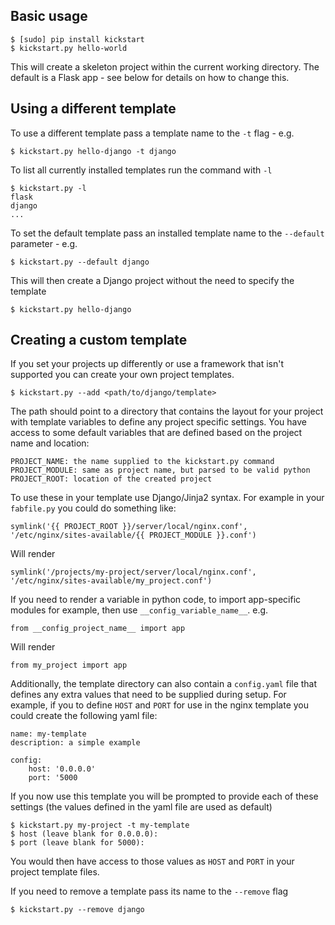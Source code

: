 ## Basic usage
    
    $ [sudo] pip install kickstart
    $ kickstart.py hello-world

This will create a skeleton project within the current working directory. The default is a Flask app - see below for details on how to change this.


## Using a different template

To use a different template pass a template name to the `-t` flag - e.g.

    $ kickstart.py hello-django -t django

To list all currently installed templates run the command with `-l`

    $ kickstart.py -l
    flask
    django
    ...

To set the default template pass an installed template name to the `--default` parameter - e.g.

    $ kickstart.py --default django

This will then create a Django project without the need to specify the template

    $ kickstart.py hello-django


## Creating a custom template

If you set your projects up differently or use a framework that isn't supported you can create your own project templates.

    $ kickstart.py --add <path/to/django/template>

The path should point to a directory that contains the layout for your project with template variables to define any project specific settings. You have access to some default variables that are defined based on the project name and location:

    PROJECT_NAME: the name supplied to the kickstart.py command
    PROJECT_MODULE: same as project name, but parsed to be valid python
    PROJECT_ROOT: location of the created project

To use these in your template use Django/Jinja2 syntax. For example in your `fabfile.py` you could do something like:

    symlink('{{ PROJECT_ROOT }}/server/local/nginx.conf', '/etc/nginx/sites-available/{{ PROJECT_MODULE }}.conf')

Will render

    symlink('/projects/my-project/server/local/nginx.conf', '/etc/nginx/sites-available/my_project.conf')

If you need to render a variable in python code, to import app-specific modules for example, then use `__config_variable_name__`. e.g.

    from __config_project_name__ import app

Will render

    from my_project import app

Additionally, the template directory can also contain a `config.yaml` file that defines any extra values that need to be supplied during setup. For example, if you to define `HOST` and `PORT` for use in the nginx template you could create the following yaml file:

    name: my-template
    description: a simple example

    config:
        host: '0.0.0.0'
        port: '5000

If you now use this template you will be prompted to provide each of these settings (the values defined in the yaml file are used as default)

    $ kickstart.py my-project -t my-template
    $ host (leave blank for 0.0.0.0):
    $ port (leave blank for 5000):

You would then have access to those values as `HOST` and `PORT` in your project template files.

If you need to remove a template pass its name to the `--remove` flag

    $ kickstart.py --remove django
